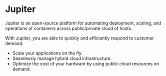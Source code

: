 # Jupiter

Jupiter is an open-source platform for automating deployment, scaling, and operations of containers across public/private cloud of hosts.

With Jupiter, you are able to quickly and efficiently respond to customer demand:

- Scale your applications on the fly.
- Seamlessly manage hybrid cloud infrastructure.
- Optimize the cost of your hardware by using public cloud resources on demand.
